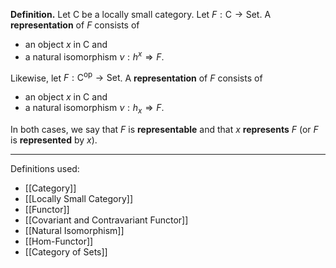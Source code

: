 **Definition.** Let $\mathsf{C}$ be a locally small category. Let $F:\mathsf{C}\to\mathsf{Set}$. A **representation** of $F$ consists of
- an object $x$ in $\mathsf{C}$ and
- a natural isomorphism $\nu:h^x\Rightarrow F$.

Likewise, let $F:\mathsf{C}^\text{op}\to\mathsf{Set}$. A **representation** of $F$ consists of
- an object $x$ in $\mathsf{C}$ and
- a natural isomorphism $\nu:h_{x}\Rightarrow F$.

In both cases, we say that $F$ is **representable** and that $x$ **represents** $F$ (or $F$ is **represented** by $x$).
***
Definitions used:
- [[Category]]
- [[Locally Small Category]]
- [[Functor]]
- [[Covariant and Contravariant Functor]]
- [[Natural Isomorphism]]
- [[Hom-Functor]]
- [[Category of Sets]]